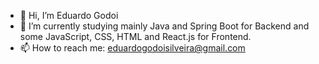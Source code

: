 - 👋 Hi, I’m Eduardo Godoi
- 🌱 I’m currently studying mainly Java and Spring Boot for Backend and some JavaScript, CSS, HTML and React.js for Frontend.
- 📫 How to reach me: eduardogodoisilveira@gmail.com

<!---
GodoiTheCreator/GodoiTheCreator is a ✨ special ✨ repository because its `README.md` (this file) appears on your GitHub profile.
You can click the Preview link to take a look at your changes.
--->
